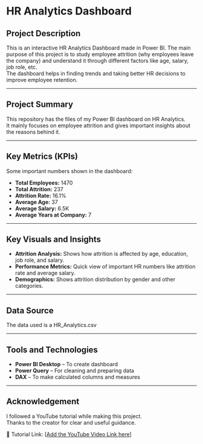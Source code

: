 # HR Analytics Dashboard

## Project Description
This is an interactive HR Analytics Dashboard made in Power BI. The main purpose of this project is to study employee attrition (why employees leave the company) and understand it through different factors like age, salary, job role, etc.  
The dashboard helps in finding trends and taking better HR decisions to improve employee retention.

---

## Project Summary
This repository has the files of my Power BI dashboard on HR Analytics.  
It mainly focuses on employee attrition and gives important insights about the reasons behind it.

---

## Key Metrics (KPIs)
Some important numbers shown in the dashboard:

- **Total Employees:** 1470  
- **Total Attrition:** 237  
- **Attrition Rate:** 16.1%  
- **Average Age:** 37  
- **Average Salary:** 6.5K  
- **Average Years at Company:** 7  

---

## Key Visuals and Insights
- **Attrition Analysis:** Shows how attrition is affected by age, education, job role, and salary.  
- **Performance Metrics:** Quick view of important HR numbers like attrition rate and average salary.  
- **Demographics:** Shows attrition distribution by gender and other categories.  

---

## Data Source
The data used is a HR_Analytics.csv

---

## Tools and Technologies
- **Power BI Desktop** – To create dashboard  
- **Power Query** – For cleaning and preparing data  
- **DAX** – To make calculated columns and measures  

---

## Acknowledgement
I followed a YouTube tutorial while making this project.  
Thanks to the creator for clear and useful guidance.  

🔗 Tutorial Link: [[Add the YouTube Video Link here](https://www.youtube.com/watch?v=j4xlVLgsmNQ&t=129s)]  
